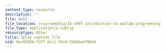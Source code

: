 ```yaml
---
content_type: resource
description: ''
file: null
file_location: /coursemedia/18-s997-introduction-to-matlab-programming-fall-2011/0ac9580b72f7dcc176c8338d6e47968d_lWSsUH_MQM4.srt
file_type: application/x-subrip
resourcetype: Other
title: 3play caption file
uid: 0ac9580b-72f7-dcc1-76c8-338d6e47968d
---
```

